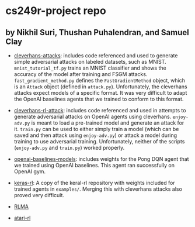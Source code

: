 # cs249r-project repo

## by Nikhil Suri, Thushan Puhalendran, and Samuel Clay

* [cleverhans-attacks](https://github.com/tensorflow/cleverhans): includes code referenced and used to generate
simple adversarial attacks on labeled datasets, such as MNIST. `mnist_tutorial_tf.py`
trains an MNIST classifier and shows the accuracy of the model after training and
FSGM attacks. `fast_gradient_method.py` defines the `FastGradientMethod` object,
which is an `Attack` object (defined in `attack.py`). Unfortunately, the cleverhans
attacks expect models of a specific format. It was very difficult to adapt the OpenAI
baselines agents that we trained to conform to this format.

* [cleverhans-rl-attack](https://github.com/tensorflow/cleverhans/tree/master/examples/RL-attack): includes code referenced and used in attempts to generate
adversarial attacks on OpenAI agents using cleverhans. `enjoy-adv.py` is meant to
load a pre-trained model and generate an attack for it. `train.py` can be used to
either simply train a model (which can be saved and then attack using `enjoy-adv.py`)
or attack a model during training to use adversarial training. Unfortunately, neither
of the scripts (`enjoy-adv.py` and `train.py`) worked properly.

* [openai-baselines-models](https://github.com/openai/baselines): includes weights for the Pong DQN agent that we trained
using OpenAI baselines. This agent ran successfully on OpenAI gym.

* [keras-rl](https://github.com/keras-rl/keras-rl): A copy of the keral-rl repository
with weights included for trained agents in `examples/`. Merging this with cleverhans
attacks also proved very difficult.

* [RLMA](https://github.com/RLMA2019/RLMA)

* [atari-rl](https://github.com/gsurma/atari)
